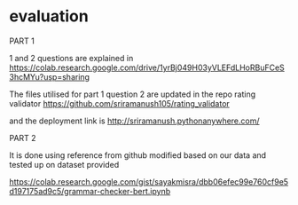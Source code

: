 # evaluation
PART 1

1 and 2 questions are explained in https://colab.research.google.com/drive/1yrBj049H03yVLEFdLHoRBuFCeS3hcMYu?usp=sharing

The files utilised for part 1 question 2 are updated in the repo rating validator https://github.com/sriramanush105/rating_validator

and the deployment link is http://sriramanush.pythonanywhere.com/

PART 2

It is done using reference from github modified based on our data and tested up on dataset provided

https://colab.research.google.com/gist/sayakmisra/dbb06efec99e760cf9e5d197175ad9c5/grammar-checker-bert.ipynb


